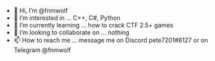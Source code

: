- 👋 Hi, I’m @fnmwolf
- 👀 I’m interested in ... C++, C#, Python
- 🌱 I’m currently learning ... how to crack CTF 2.5+ games
- 💞️ I’m looking to collaborate on ... nothing
- 📫 How to reach me ... message me on Discord pete7201#8127 or on Telegram @fnmwolf

<!---
fnmwolf/fnmwolf is a ✨ special ✨ repository because its `README.md` (this file) appears on your GitHub profile.
You can click the Preview link to take a look at your changes.
--->
